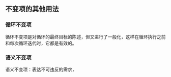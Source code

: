 
## 不变项的其他用法
### 循环不变项
循环不变项是对循环的最终目标的陈述，但又进行了一般化，这样在循环执行之前和每次循环迭代时，它都是有效的。
### 语义不变项
语义不变项：表达不可违反的需求，
